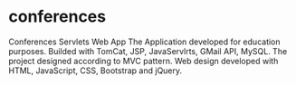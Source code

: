 # conferences
Conferences Servlets Web App
The Application developed for education purposes. 
Builded with TomCat, JSP, JavaServlrts, GMail API, MySQL.
The project designed according to MVC pattern.
Web design developed with HTML, JavaScript, CSS, Bootstrap and jQuery.
